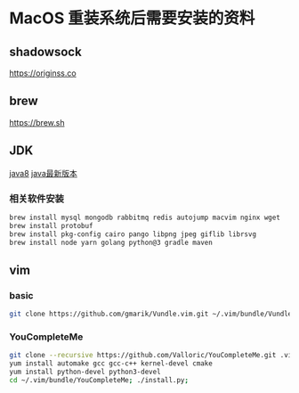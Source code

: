 # MacOS 重装系统后需要安装的资料
## shadowsock
https://originss.co

## brew
https://brew.sh

## JDK
[java8](https://www.oracle.com/technetwork/java/javase/downloads/java-archive-javase8-2177648.html)
[java最新版本](https://www.oracle.com/technetwork/java/javase/downloads/index.html)

### 相关软件安装
```bash
brew install mysql mongodb rabbitmq redis autojump macvim nginx wget
brew install protobuf
brew install pkg-config cairo pango libpng jpeg giflib librsvg
brew install node yarn golang python@3 gradle maven
```

## vim
### basic
```bash
git clone https://github.com/gmarik/Vundle.vim.git ~/.vim/bundle/Vundle.vim;
```
### YouCompleteMe
```bash
git clone --recursive https://github.com/Valloric/YouCompleteMe.git .vim/bundle/YouCompleteMe
yum install automake gcc gcc-c++ kernel-devel cmake
yum install python-devel python3-devel
cd ~/.vim/bundle/YouCompleteMe; ./install.py;
```
